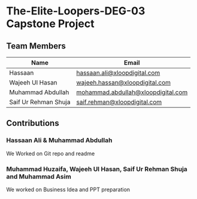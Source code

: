 # The-Elite-Loopers-DEG-03    Capstone Project

## Team Members
 | Name  | Email | 
 |-|-|
 | Hassaan | hassaan.ali@xloopdigital.com |
 | Wajeeh Ul Hasan | wajeeh.hassan@xloopdigital.com|
 | Muhammad Abdullah | mohammad.abdullah@xloopdigital.com|
 | Saif Ur Rehman Shuja | saif.rehman@xloopdigital.com|

 ## Contributions
 
 ### Hassaan Ali & Muhammad Abdullah
 We Worked on Git repo and readme

 ### Muhammad Huzaifa, Wajeeh Ul Hasan, Saif Ur Rehman Shuja and Muhammad Asim
 We worked on Business Idea and PPT preparation